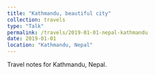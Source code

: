 ```yaml
---
title: "Kathmandu, beautiful city"
collection: travels
type: "Talk"
permalink: /travels/2019-01-01-nepal-kathmandu
date: 2019-01-01
location: "Kathmandu, Nepal"
---
```


Travel notes for Kathmandu, Nepal.
